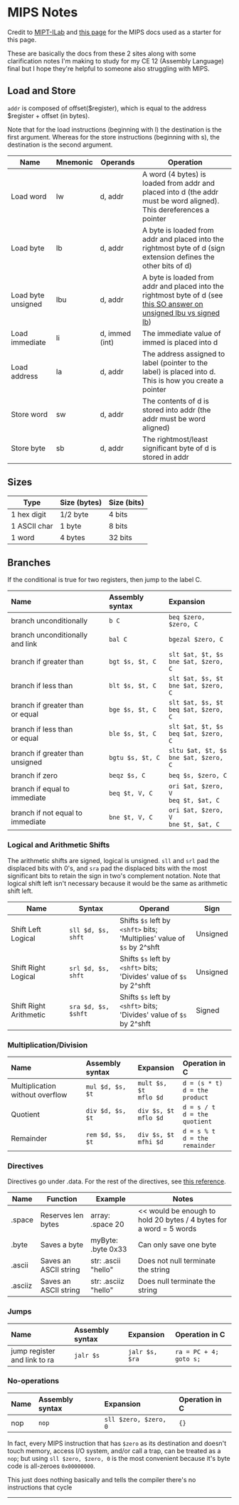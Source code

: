# MIPS Notes

Credit to [MIPT-ILab](https://github.com/MIPT-ILab/mipt-mips/wiki/MIPS-pseudo-instructions/_edit) and [this page](http://pages.cs.wisc.edu/~markhill/cs354/Fall2008/notes/MAL.instructions.html) for the MIPS docs used as a starter for this page.

These are basically the docs from these 2 sites along with some clarification notes I'm making to study for my CE 12 (Assembly Language) final but I hope they're helpful to someone also struggling with MIPS.

## Load and Store

`addr` is composed of offset($register), which is equal to the address $register + offset (in bytes). 

Note that for the load instructions (beginning with l) the destination is the first argument. Whereas for the store instructions (beginning with s), the destination is the second argument.

| Name                | Mnemonic | Operands       | Operation                                                                                                                                                                                 |
|---------------------|----------|----------------|-------------------------------------------------------------------------------------------------------------------------------------------------------------------------------------------|
| Load word           | lw       | d, addr        | A word (4 bytes) is loaded from addr and placed into d (the addr must be word aligned). This dereferences a pointer                                                                       |
| Load byte           | lb       | d, addr        | A byte is loaded from addr and placed into the rightmost byte of d  (sign extension defines the other bits of d)                                                                          |
|  Load byte unsigned | lbu      | d, addr        |  A byte is loaded from addr and placed into the rightmost byte of d (see [this SO answer on unsigned lbu vs signed lb](https://stackoverflow.com/questions/7226147/clarifications-on-signed-unsigned-load-and-store-instructions-mips))  | 
| Load immediate      | li       | d, immed (int) | The immediate value of immed is placed into d                                                                                                                                             |  
| Load address        | la       | d, addr        | The address assigned to label (pointer to the label) is placed into d. This is how you create a pointer                                                                                   |   
| Store word          | sw       | d, addr        | The contents of d is stored into addr (the addr must be word aligned)                                                                                                                     |   
| Store byte          | sb       | d, addr        | The rightmost/least significant byte of d is stored in addr                                                                                                                               |   
      
## Sizes

| Type         | Size (bytes) | Size (bits) |
|--------------|--------------|-------------|
| 1 hex digit      | 1/2 byte     | 4 bits      |
| 1 ASCII char | 1 byte       | 8 bits      |
| 1 word       | 4 bytes      | 32 bits     |

## Branches

If the conditional is true for two registers, then jump to the label C.

| **Name** | **Assembly syntax** | **Expansion** |
|:---------|:--------------------|:--------------|
| branch unconditionally | `b C`               | `beq $zero, $zero, C` |
| branch unconditionally<br/>and link | `bal C`             | `bgezal $zero, C` |
| branch if greater than | `bgt $s, $t, C`     | `slt $at, $t, $s`<br />`bne $at, $zero, C`|
| branch if less than | `blt $s, $t, C`     | `slt $at, $s, $t`<br />`bne $at, $zero, C`|
| branch if greater than<br/>or equal | `bge $s, $t, C`     | `slt $at, $s, $t`<br />`beq $at, $zero, C`|
| branch if less than<br/>or equal | `ble $s, $t, C`     | `slt $at, $t, $s`<br />`beq $at, $zero, C`|
| branch if greater than<br/>unsigned | `bgtu $s, $t, C`    | `sltu $at, $t, $s`<br />`bne $at, $zero, C`|
| branch if zero | `beqz $s, C`        | `beq $s, $zero, C`|
| branch if equal to immediate | `beq $t, V, C` | `ori $at, $zero, V`<br />`beq $t, $at, C`|
| branch if not equal to immediate | `bne $t, V, C` | `ori $at, $zero, V`<br />`bne $t, $at, C`|


### Logical and Arithmetic Shifts ###

The arithmetic shifts are signed, logical is unsigned. `sll` and `srl` pad the displaced bits with 0's, and `sra` pad the displaced bits with the most significant bits to retain the sign in two's complement notation. Note that logical shift left isn't necessary because it would be the same as arithmetic shift left.

| Name                   | Syntax            | Operand                                                             | Sign                                                                                   |
|------------------------|-------------------|---------------------------------------------------------------------|-------------------------------|
| Shift Left Logical     | `sll $d, $s, shft`  |  Shifts `$s` left by `<shft>` bits;  <br/> 'Multiplies' value of `$s` by 2^shft | Unsigned                                                                                                     |
| Shift Right Logical    | `srl $d, $s, shft`  |  Shifts `$s` left by `<shft>` bits;  <br/> 'Divides' value of `$s` by 2^shft    |  Unsigned                                                                              |
| Shift Right Arithmetic | `sra $d, $s, $shft `|  Shifts `$s` left by `<shft>` bits; <br/>  'Divides' value of `$s` by 2^shft    |  Signed |

### Multiplication/Division ###

| **Name** | **Assembly syntax** | **Expansion** | **Operation in C** |
|:---------|:--------------------|:--------------|:-------------------|
| Multiplication without overflow | `mul $d, $s, $t`    | `mult $s, $t`<br />`mflo $d` | `d = (s * t) `<br />`d = the product` |
| Quotient | `div $d, $s, $t`    | `div $s, $t`<br />`mflo $d` | `d = s / t`<br />`d = the quotient`        |
| Remainder | `rem $d, $s, $t`    | `div $s, $t`<br />`mfhi $d` | `d = s % t` <br />`d = the remainder`       |


### Directives ###

Directives go under .data. For the rest of the directives, see [this reference](http://students.cs.tamu.edu/tanzir/csce350/reference/assembler_dir.html).

| Name    | Function              | Example              | Notes                                                              |
|---------|-----------------------|----------------------|--------------------------------------------------------------------|
| .space  | Reserves len bytes    | array: .space 20     | << would be enough to hold 20 bytes / 4 bytes for a word = 5 words |
| .byte   | Saves a byte          | myByte: .byte 0x33   | Can only save one byte                                             |
| .ascii  | Saves an ASCII string | str: .ascii "hello"  | Does not null terminate the string                                 |
| .asciiz | Saves an ASCII string | str: .asciiz "hello" | Does null terminate the string


### Jumps ###

| **Name** | **Assembly syntax** | **Expansion** | **Operation in C** |
|:---------|:--------------------|:--------------|:-------------------|
| jump register and link to ra | `jalr $s`        | `jalr $s, $ra` | `ra = PC + 4; goto s;` |

### No-operations ###

| **Name** | **Assembly syntax** | **Expansion** | **Operation in C** |
|:---------|:--------------------|:--------------|:-------------------|
| nop      | `nop`               | `sll $zero, $zero, 0` | `{}`               |



In fact, every MIPS instruction that has `$zero` as its destination and doesn't touch memory, access I/O system, and/or call a trap, can be treated as a `nop`; but using `sll $zero, $zero, 0` is the most convenient because it's byte code is all-zeroes `0x00000000`.

This just does nothing basically and tells the compiler there's no instructions that cycle

---
